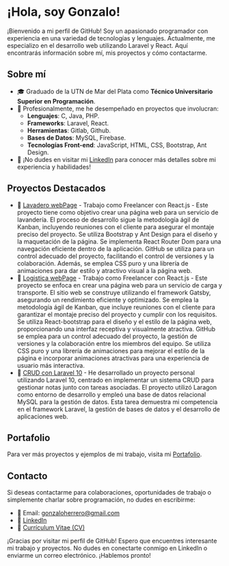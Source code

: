 # ¡Hola, soy Gonzalo!

¡Bienvenido a mi perfil de GitHub! Soy un apasionado programador con experiencia en una variedad de tecnologías y lenguajes. Actualmente, me especializo en el desarrollo web utilizando Laravel y React. Aquí encontrarás información sobre mí, mis proyectos y cómo contactarme.

## Sobre mí
- 🎓 Graduado de la UTN de Mar del Plata como **Técnico Universitario Superior en Programación**.
- 💼 Profesionalmente, me he desempeñado en proyectos que involucran:
  - **Lenguajes**: C, Java, PHP.
  - **Frameworks**: Laravel, React.
  - **Herramientas**: Gitlab, Github.
  - **Bases de Datos**: MySQL, Firebase.
  - **Tecnologías Front-end**: JavaScript, HTML, CSS, Bootstrap, Ant Design.
- 🔗 ¡No dudes en visitar mi [LinkedIn](https://www.linkedin.com/in/herrerogonzalo/) para conocer más detalles sobre mi experiencia y habilidades!

## Proyectos Destacados
- 🔗 [Lavadero webPage](https://lavadero-aguitas.netlify.app/) - Trabajo como Freelancer con React.js - Este proyecto tiene como objetivo crear una página web para un servicio de lavandería. El proceso de desarrollo sigue la metodología ágil de Kanban, incluyendo reuniones con el cliente para asegurar el montaje preciso del proyecto. Se utiliza Bootstrap y Ant Design para el diseño y la maquetación de la página. Se implementa React Router Dom para una navegación eficiente dentro de la aplicación. GitHub se utiliza para un control adecuado del proyecto, facilitando el control de versiones y la colaboración. Además, se emplea CSS puro y una librería de animaciones para dar estilo y atractivo visual a la página web.
- 🔗 [Logistica webPage](https://minifletes-tioyuyo.netlify.app/) -  Trabajo como Freelancer con React.js -  Este proyecto se enfoca en crear una página web para un servicio de carga y transporte. El sitio web se construye utilizando el framework Gatsby, asegurando un rendimiento eficiente y optimizado. Se emplea la metodología ágil de Kanban, que incluye reuniones con el cliente para garantizar el montaje preciso del proyecto y cumplir con los requisitos. Se utiliza React-bootstrap para el diseño y el estilo de la página web, proporcionando una interfaz receptiva y visualmente atractiva. GitHub se emplea para un control adecuado del proyecto, la gestión de versiones y la colaboración entre los miembros del equipo. Se utiliza CSS puro y una librería de animaciones para mejorar el estilo de la página e incorporar animaciones atractivas para una experiencia de usuario más interactiva.
- 🔗 [CRUD con Laravel 10](https://github.com/CoyuyoUTN/CRUD-Laravel) - He desarrollado un proyecto personal utilizando Laravel 10, centrado en implementar un sistema CRUD para gestionar notas junto con tareas asociadas. El proyecto utilizó Laragon como entorno de desarrollo y empleó una base de datos relacional MySQL para la gestión de datos. Esta tarea demuestra mi competencia en el framework Laravel, la gestión de bases de datos y el desarrollo de aplicaciones web.

## Portafolio
Para ver más proyectos y ejemplos de mi trabajo, visita mi [Portafolio](https://gonzaherrero-portfolio.netlify.app/).

## Contacto
Si deseas contactarme para colaboraciones, oportunidades de trabajo o simplemente charlar sobre programación, no dudes en escribirme:
- 📧 Email: gonzaloherrero@gmail.com
- 🔗 [LinkedIn](https://www.linkedin.com/in/herrerogonzalo/)
- 📄 [Currículum Vitae (CV)](https://coyuyoutn.github.io/cv-react/)

¡Gracias por visitar mi perfil de GitHub! Espero que encuentres interesante mi trabajo y proyectos. No dudes en conectarte conmigo en LinkedIn o enviarme un correo electrónico. ¡Hablemos pronto!
